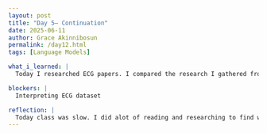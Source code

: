 ```yaml
---
layout: post
title: "Day 5– Continuation"
date: 2025-06-11
author: Grace Akinnibosun
permalink: /day12.html
tags: [Language Models]

what_i_learned: |
  Today I researched ECG papers. I compared the research I gathered from the diffrent articles I looked on GoogleScholar, with the data that my graduate mentor Supdip shared with the class. I also watched ECG videos on Youtube to see how can I interpret the ECG dataset better. As a class we collectively worked on our research paper figuring out diffrent algorthms thaat can better pair with the ECG research we are conducting.

blockers: |
  Interpreting ECG dataset

reflection: |
  Today class was slow. I did alot of reading and researching to find which research better fit the technical anaylsis ive been asked to write by Professor Oladunni. It took me a while to grasp the concepts of interpreting the ECG data. I went through alot of vidoes and papers, I do think now my understading of ECG graphs is far more better now compared to when I first started. I look forward to whats in store for us tommorrow. 
---
```

